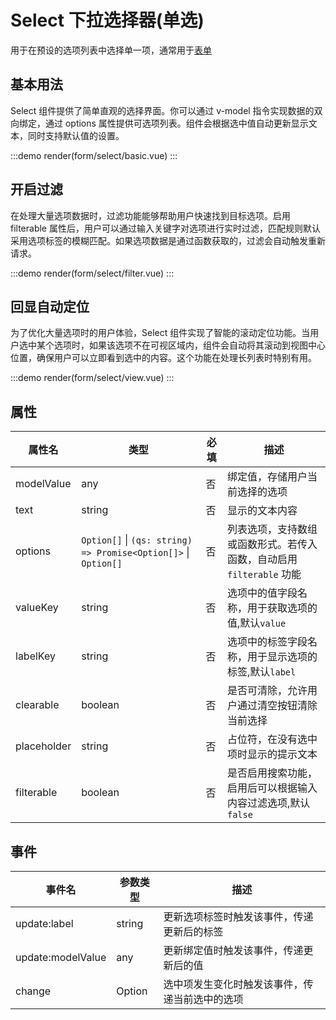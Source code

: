 # Select 下拉选择器(单选)

用于在预设的选项列表中选择单一项，通常用于[表单](/components/form/form.html#完全演示)

## 基本用法

Select 组件提供了简单直观的选择界面。你可以通过 v-model 指令实现数据的双向绑定，通过 options 属性提供可选项列表。组件会根据选中值自动更新显示文本，同时支持默认值的设置。

:::demo
render(form/select/basic.vue)
:::

## 开启过滤

在处理大量选项数据时，过滤功能能够帮助用户快速找到目标选项。启用 filterable 属性后，用户可以通过输入关键字对选项进行实时过滤，匹配规则默认采用选项标签的模糊匹配。如果选项数据是通过函数获取的，过滤会自动触发重新请求。

:::demo
render(form/select/filter.vue)
:::

## 回显自动定位

为了优化大量选项时的用户体验，Select 组件实现了智能的滚动定位功能。当用户选中某个选项时，如果该选项不在可视区域内，组件会自动将其滚动到视图中心位置，确保用户可以立即看到选中的内容。这个功能在处理长列表时特别有用。

:::demo
render(form/select/view.vue)
:::

## 属性

| 属性名      | 类型                                                            | 必填 | 描述                                                                 |
| ----------- | --------------------------------------------------------------- | ---- | -------------------------------------------------------------------- |
| modelValue  | any                                                             | 否   | 绑定值，存储用户当前选择的选项                                       |
| text        | string                                                          | 否   | 显示的文本内容                                                       |
| options     | `Option[]` \| `(qs: string) => Promise<Option[]>` \| `Option[]` | 否   | 列表选项，支持数组或函数形式。若传入函数，自动启用 `filterable` 功能 |
| valueKey    | string                                                          | 否   | 选项中的值字段名称，用于获取选项的值,默认`value`                     |
| labelKey    | string                                                          | 否   | 选项中的标签字段名称，用于显示选项的标签,默认`label`                 |
| clearable   | boolean                                                         | 否   | 是否可清除，允许用户通过清空按钮清除当前选择                         |
| placeholder | string                                                          | 否   | 占位符，在没有选中项时显示的提示文本                                 |
| filterable  | boolean                                                         | 否   | 是否启用搜索功能，启用后可以根据输入内容过滤选项,默认`false`         |

## 事件

| 事件名            | 参数类型 | 描述                                           |
| ----------------- | -------- | ---------------------------------------------- |
| update:label      | string   | 更新选项标签时触发该事件，传递更新后的标签     |
| update:modelValue | any      | 更新绑定值时触发该事件，传递更新后的值         |
| change            | Option   | 选中项发生变化时触发该事件，传递当前选中的选项 |

